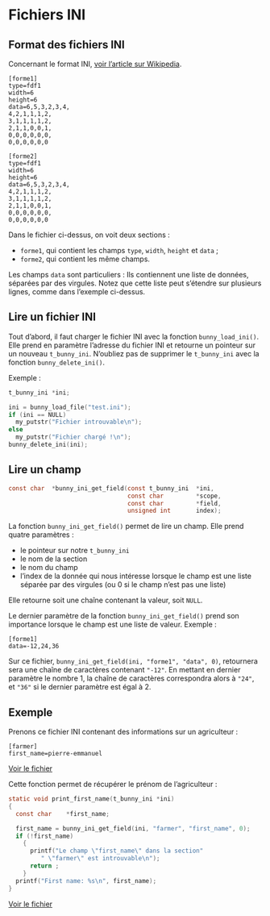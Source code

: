 
# Fichiers INI #

## Format des fichiers INI ##

Concernant le format INI, [voir l’article sur Wikipedia][wikipedia].

```
[forme1]
type=fdf1
width=6
height=6
data=6,5,3,2,3,4,
4,2,1,1,1,2,
3,1,1,1,1,2,
2,1,1,0,0,1,
0,0,0,0,0,0,
0,0,0,0,0,0

[forme2]
type=fdf1
width=6
height=6
data=6,5,3,2,3,4,
4,2,1,1,1,2,
3,1,1,1,1,2,
2,1,1,0,0,1,
0,0,0,0,0,0,
0,0,0,0,0,0
```

Dans le fichier ci-dessus, on voit deux sections :
  - `forme1`, qui contient les champs `type`, `width`, `height`
  et `data` ;
  - `forme2`, qui contient les même champs.

Les champs `data` sont particuliers : Ils contiennent une liste de données,
séparées par des virgules. Notez que cette liste peut s’étendre sur plusieurs
lignes, comme dans l’exemple ci-dessus.

## Lire un fichier INI ##

Tout d’abord, il faut charger le fichier INI avec la fonction
`bunny_load_ini()`.
Elle prend en paramètre l’adresse du fichier INI et retourne un pointeur
sur un nouveau `t_bunny_ini`.
N’oubliez pas de supprimer le `t_bunny_ini` avec la fonction
`bunny_delete_ini()`.

Exemple :

```c
t_bunny_ini	*ini;

ini = bunny_load_file("test.ini");
if (ini == NULL)
  my_putstr("Fichier introuvable\n");
else
  my_putstr("Fichier chargé !\n");
bunny_delete_ini(ini);
```

## Lire un champ ##

```c
const char	*bunny_ini_get_field(const t_bunny_ini	*ini,
								 const char			*scope,
								 const char			*field,
								 unsigned int		index);
```

La fonction `bunny_ini_get_field()` permet de lire un champ.
Elle prend quatre paramètres :

  - le pointeur sur notre `t_bunny_ini`
  - le nom de la section
  - le nom du champ
  - l’index de la donnée qui nous intéresse lorsque le champ est
  une liste séparée par des virgules (ou 0 si le champ n’est pas une liste)

Elle retourne soit une chaîne contenant la valeur, soit `NULL`.

Le dernier paramètre de la fonction `bunny_ini_get_field()`
prend son importance lorsque le champ est une liste de valeur.
Exemple :

```
[forme1]
data=-12,24,36
```

Sur ce fichier, `bunny_ini_get_field(ini, "forme1", "data", 0)`,
retournera sera une chaîne de caractères contenant `"-12"`.
En mettant en dernier paramètre le nombre 1, la chaîne de caractères
correspondra alors à `"24"`, et `"36"` si le dernier paramètre
est égal à 2.

## Exemple ##

Prenons ce fichier INI contenant des informations sur un agriculteur :

```
[farmer]
first_name=pierre-emmanuel
```

[Voir le fichier][test.ini]

Cette fonction permet de récupérer le prénom de l’agriculteur :

```c
static void	print_first_name(t_bunny_ini *ini)
{
  const char	*first_name;

  first_name = bunny_ini_get_field(ini, "farmer", "first_name", 0);
  if (!first_name)
    {
      printf("Le champ \"first_name\" dans la section"
	     " \"farmer\" est introuvable\n");
      return ;
    }
  printf("First name: %s\n", first_name);
}
```

[Voir le fichier][ini.c]

[wikipedia]: https://en.wikipedia.org/wiki/INI_file
[ini.c]: https://github.com/motet-a/liblapin-tutorial/tree/master/examples/ini/ini.c
[test.ini]: https://github.com/motet-a/liblapin-tutorial/tree/master/examples/ini/test.ini
